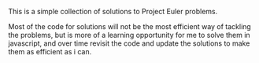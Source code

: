 This is a simple collection of solutions to Project Euler problems.

Most of the code for solutions will not be the most efficient way of tackling the problems, but is more of a learning opportunity for me to solve them in javascript, and over time revisit the code and update the solutions to make them as efficient as i can.
